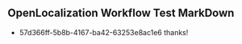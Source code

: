 ## OpenLocalization Workflow Test MarkDown
* 57d366ff-5b8b-4167-ba42-63253e8ac1e6 thanks!

<!--HONumber=Jul16_HO3-->


